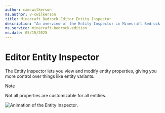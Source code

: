 ```yaml
---
author: cam-wilkerson
ms.author: v-cwilkerson
title: Minecraft Bedrock Editor Entity Inspector
description: "An overview of the Entity Inspector in Minecraft Bedrock Editor"
ms.service: minecraft-bedrock-edition
ms.date: 05/15/2025
---
```


# Editor Entity Inspector

The Entity Inspector lets you view and modify entity properties, giving you more control over things like entity variants.

>[!Note]
> Not all properties are customizable for all entities.

![Animation of the Entity Inspector.](Media/editor_entity_inspector.gif)
